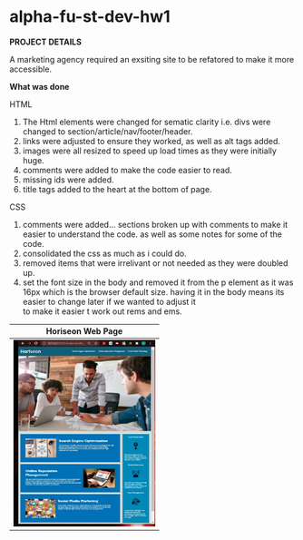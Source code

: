 # alpha-fu-st-dev-hw1

**PROJECT DETAILS**

A marketing agency required an exsiting site to be refatored to make it more accessible.

**What was done**

HTML

1. The Html elements were changed for sematic clarity i.e. divs were changed to section/article/nav/footer/header.
2. links were adjusted to ensure they worked, as well as alt tags added.
3. images were all resized to speed up load times as they were initially huge.
4. comments were added to make the code easier to read.
5. missing ids were added.
6. title tags added to the heart at the bottom of page.

CSS

1. comments were added... sections broken up with comments to make it easier to understand the code.
   as well as some notes for some of the code.
2. consolidated the css as much as i could do.
3. removed items that were irrelivant or not needed as they were doubled up.
4. set the font size in the body and removed it from the p element as it was 16px which is the browser default size.
   having it in the body means its easier to change later if we wanted to adjust it  
   to make it easier t work out rems and ems.

| Horiseon Web Page                                                                                             |
| ------------------------------------------------------------------------------------------------------------- |
| <img src="https://github.com/DaveyDavey1901/alpha-fu-st-dev-hw1/blob/main/Horiseon-web-page.jpg" width="250"> |
